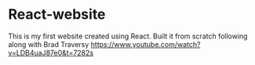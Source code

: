 # React-website

This is my first website created using React. Built it from scratch following along with Brad Traversy https://www.youtube.com/watch?v=LDB4uaJ87e0&t=7282s 
